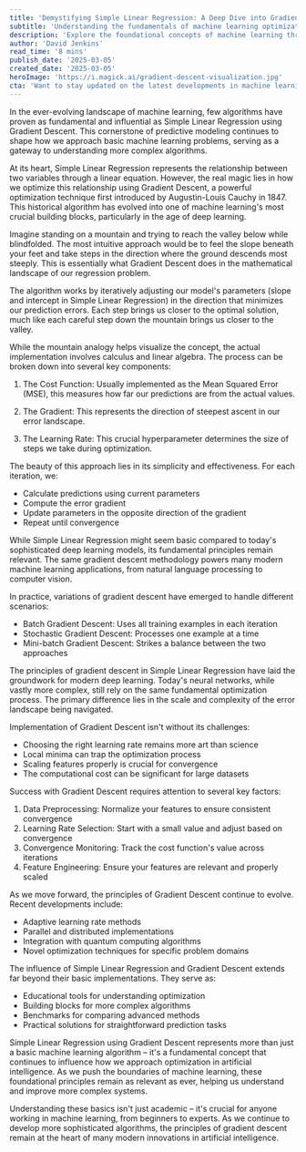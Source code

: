 ```yaml
---
title: 'Demystifying Simple Linear Regression: A Deep Dive into Gradient Descent'
subtitle: 'Understanding the fundamentals of machine learning optimization through gradient descent'
description: 'Explore the foundational concepts of machine learning through Simple Linear Regression and Gradient Descent. From its historical origins to modern applications, discover how this fundamental algorithm shapes today''s AI landscape and continues to influence advanced machine learning techniques.'
author: 'David Jenkins'
read_time: '8 mins'
publish_date: '2025-03-05'
created_date: '2025-03-05'
heroImage: 'https://i.magick.ai/gradient-descent-visualization.jpg'
cta: 'Want to stay updated on the latest developments in machine learning and AI? Follow us on LinkedIn for regular insights, tutorials, and discussions about cutting-edge technologies shaping the future of artificial intelligence.'
---
```


In the ever-evolving landscape of machine learning, few algorithms have proven as fundamental and influential as Simple Linear Regression using Gradient Descent. This cornerstone of predictive modeling continues to shape how we approach basic machine learning problems, serving as a gateway to understanding more complex algorithms.

At its heart, Simple Linear Regression represents the relationship between two variables through a linear equation. However, the real magic lies in how we optimize this relationship using Gradient Descent, a powerful optimization technique first introduced by Augustin-Louis Cauchy in 1847. This historical algorithm has evolved into one of machine learning's most crucial building blocks, particularly in the age of deep learning.

Imagine standing on a mountain and trying to reach the valley below while blindfolded. The most intuitive approach would be to feel the slope beneath your feet and take steps in the direction where the ground descends most steeply. This is essentially what Gradient Descent does in the mathematical landscape of our regression problem.

The algorithm works by iteratively adjusting our model's parameters (slope and intercept in Simple Linear Regression) in the direction that minimizes our prediction errors. Each step brings us closer to the optimal solution, much like each careful step down the mountain brings us closer to the valley.

While the mountain analogy helps visualize the concept, the actual implementation involves calculus and linear algebra. The process can be broken down into several key components:

1. The Cost Function: Usually implemented as the Mean Squared Error (MSE), this measures how far our predictions are from the actual values.

2. The Gradient: This represents the direction of steepest ascent in our error landscape.

3. The Learning Rate: This crucial hyperparameter determines the size of steps we take during optimization.

The beauty of this approach lies in its simplicity and effectiveness. For each iteration, we:
- Calculate predictions using current parameters
- Compute the error gradient
- Update parameters in the opposite direction of the gradient
- Repeat until convergence

While Simple Linear Regression might seem basic compared to today's sophisticated deep learning models, its fundamental principles remain relevant. The same gradient descent methodology powers many modern machine learning applications, from natural language processing to computer vision.

In practice, variations of gradient descent have emerged to handle different scenarios:

- Batch Gradient Descent: Uses all training examples in each iteration
- Stochastic Gradient Descent: Processes one example at a time
- Mini-batch Gradient Descent: Strikes a balance between the two approaches

The principles of gradient descent in Simple Linear Regression have laid the groundwork for modern deep learning. Today's neural networks, while vastly more complex, still rely on the same fundamental optimization process. The primary difference lies in the scale and complexity of the error landscape being navigated.

Implementation of Gradient Descent isn't without its challenges:

- Choosing the right learning rate remains more art than science
- Local minima can trap the optimization process
- Scaling features properly is crucial for convergence
- The computational cost can be significant for large datasets

Success with Gradient Descent requires attention to several key factors:

1. Data Preprocessing: Normalize your features to ensure consistent convergence
2. Learning Rate Selection: Start with a small value and adjust based on convergence
3. Convergence Monitoring: Track the cost function's value across iterations
4. Feature Engineering: Ensure your features are relevant and properly scaled

As we move forward, the principles of Gradient Descent continue to evolve. Recent developments include:

- Adaptive learning rate methods
- Parallel and distributed implementations
- Integration with quantum computing algorithms
- Novel optimization techniques for specific problem domains

The influence of Simple Linear Regression and Gradient Descent extends far beyond their basic implementations. They serve as:

- Educational tools for understanding optimization
- Building blocks for more complex algorithms
- Benchmarks for comparing advanced methods
- Practical solutions for straightforward prediction tasks

Simple Linear Regression using Gradient Descent represents more than just a basic machine learning algorithm – it's a fundamental concept that continues to influence how we approach optimization in artificial intelligence. As we push the boundaries of machine learning, these foundational principles remain as relevant as ever, helping us understand and improve more complex systems.

Understanding these basics isn't just academic – it's crucial for anyone working in machine learning, from beginners to experts. As we continue to develop more sophisticated algorithms, the principles of gradient descent remain at the heart of many modern innovations in artificial intelligence.